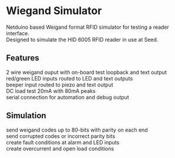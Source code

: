 # Wiegand Simulator

Netduino based Weigand format RFID simulator for testing a reader interface.  
Designed to simulate the HID 6005 RFID reader in use at Seed.

## Features

2 wire weigand ouput with on-board test loopback and text output  
red/green LED inputs routed to LED and text outputs  
beeper input routed to piezo and text output  
DC load test 20mA with 80mA peaks  
serial connection for automation and debug output  

## Simulation

send weigand codes up to 80-bits with parity on each end  
send corrupted codes or incorrect parity bits  
create fault conditions at alarm and LED inputs  
create overcurrent and open load conditions  

